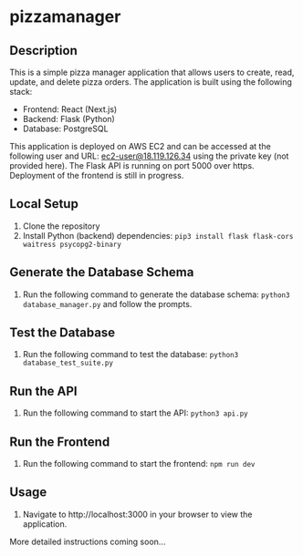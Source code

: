 # pizzamanager

## Description
This is a simple pizza manager application that allows users to create, read, update, and delete pizza orders. The application is built using the following stack:
- Frontend: React (Next.js)
- Backend: Flask (Python)
- Database: PostgreSQL

This application is deployed on AWS EC2 and can be accessed at the following user and URL: ec2-user@18.119.126.34 using the private key (not provided here).
The Flask API is running on port 5000 over https.
Deployment of the frontend is still in progress.

## Local Setup
1. Clone the repository
2. Install Python (backend) dependencies:
```pip3 install flask flask-cors waitress psycopg2-binary```

## Generate the Database Schema
1. Run the following command to generate the database schema:
```python3 database_manager.py``` and follow the prompts.

## Test the Database
1. Run the following command to test the database:
```python3 database_test_suite.py```

## Run the API
1. Run the following command to start the API:
```python3 api.py```

## Run the Frontend
1. Run the following command to start the frontend:
```npm run dev```

## Usage
1. Navigate to http://localhost:3000 in your browser to view the application.

More detailed instructions coming soon...